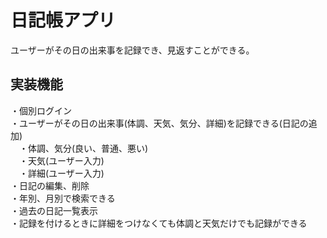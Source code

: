 # 日記帳アプリ

ユーザーがその日の出来事を記録でき、見返すことができる。  

## 実装機能
・個別ログイン  
・ユーザーがその日の出来事(体調、天気、気分、詳細)を記録できる(日記の追加)  
　・体調、気分(良い、普通、悪い)  
　・天気(ユーザー入力)  
　・詳細(ユーザー入力)  
・日記の編集、削除  
・年別、月別で検索できる  
・過去の日記一覧表示  
・記録を付けるときに詳細をつけなくても体調と天気だけでも記録ができる  

